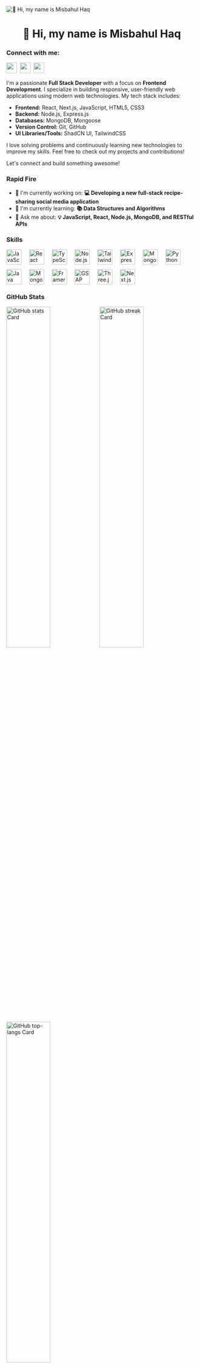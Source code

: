 
![👋 Hi, my name is Misbahul Haq]([https://www.21kschool.com/za/wp-content/uploads/sites/23/2024/03/What-Is-Block-Coding-For-Kids_Guide-To-Get-Started-With-Learning-Block-Coding.jpg](https://asset.cloudinary.com/dm8ukiknc/1f31ca7c6735f48fc2ef1c17fe5cb371))

<div id="toc">
  <ul align="center" style="list-style: none">
    <summary>
      <h1>
        👋 Hi, my name is Misbahul Haq
      </h1>
    </summary>
  </ul>
</div>

**<h3 align="left">Connect with me:</h3>** 
<p align="left"><a href="https://www.linkedin.com/in/misbahul-haq-67090b229/" target="_blank"><img src="https://img.shields.io/badge/LinkedIn-0077B5?style=for-the-badge&logo=linkedin&logoColor=white" height="28" style="margin-right: 4px"></a> <a href="faysal000012@gmail.com" target="_blank"><img src="https://img.shields.io/badge/Gmail-D14836?style=for-the-badge&logo=gmail&logoColor=white" height="28" style="margin-right: 4px"></a> <a href="https://x.com/FaysalA58248829" target="_blank"><img src="https://img.shields.io/badge/Twitter-000000?style=for-the-badge&logo=X&logoColor=white" height="28" style="margin-right: 4px"></a></p>


I'm a passionate **Full Stack Developer** with a focus on **Frontend Development**. I specialize in building responsive, user-friendly web applications using modern web technologies. My tech stack includes:

- **Frontend:** React, Next.js, JavaScript, HTML5, CSS3
- **Backend:** Node.js, Express.js
- **Databases:** MongoDB, Mongoose
- **Version Control:** Git, GitHub
- **UI Libraries/Tools:** ShadCN UI, TailwindCSS

I love solving problems and continuously learning new technologies to improve my skills. Feel free to check out my projects and contributions!

Let's connect and build something awesome!


**<h3 align="left">Rapid Fire</h3>**

- 💼 I'm currently working on: **💻 Developing a new full-stack recipe-sharing social media application**
- 🌱 I'm currently learning: **📚 Data Structures and Algorithms**
- 💬 Ask me about: **💡 JavaScript, React, Node.js, MongoDB, and RESTful APIs**

 **<h3 align="left">Skills</h3>**

<div style="display: flex; flex-wrap: wrap; gap: 12px; justify-content: left;"><img src="https://img.shields.io/badge/JavaScript-F7DF1C?logo=javascript&logoColor=white" height="40" alt="JavaScript" style="margin-right: 8px"> <img src="https://img.shields.io/badge/React-20232A?logo=react&logoColor=61DAFB" height="40" alt="React" style="margin-right: 8px"> <img src="https://img.shields.io/badge/TypeScript-3178C6?logo=typescript&logoColor=white" height="40" alt="TypeScript" style="margin-right: 8px"> <img src="https://img.shields.io/badge/Node.js-8CC84B?logo=node.js&logoColor=white" height="40" alt="Node.js" style="margin-right: 8px"> <img src="https://img.shields.io/badge/Tailwind_CSS-38B2AC?logo=tailwind-css&logoColor=white" height="40" alt="Tailwind CSS" style="margin-right: 8px"> <img src="https://img.shields.io/badge/Express-000000?logo=express&logoColor=white" height="40" alt="Express" style="margin-right: 8px"> <img src="https://img.shields.io/badge/MongoDB-4EA94B?logo=mongodb&logoColor=white" height="40" alt="MongoDB" style="margin-right: 8px"> <img src="https://img.shields.io/badge/Python-306998?logo=python&logoColor=white" height="40" alt="Python" style="margin-right: 8px"> <img src="https://img.shields.io/badge/Java-007396?logo=java&logoColor=white" height="40" alt="Java" style="margin-right: 8px"> <img src="https://img.shields.io/badge/Mongoose-880000?logo=mongoose&logoColor=white" height="40" alt="Mongoose" style="margin-right: 8px"> <img src="https://img.shields.io/badge/Framer_Motion-0085FF?logo=framer&logoColor=white" height="40" alt="Framer Motion" style="margin-right: 8px"> <img src="https://img.shields.io/badge/GSAP-00D084?logo=gsap&logoColor=white" height="40" alt="GSAP" style="margin-right: 8px"> <img src="https://img.shields.io/badge/Three.js-000000?logo=three.js&logoColor=white" height="40" alt="Three.js" style="margin-right: 8px"> <img src="https://skillicons.dev/icons?i=nextjs" height="40" alt="Next.js" style="margin-right: 8px"></div>

 **<h3 align="left">GitHub Stats</h3>**

<p align="left">
  <img width="48%" src="https://github-readme-stats.vercel.app/api?username=faysalahmed000012&theme=react&hide_title=false&hide_rank=false&show_icons=false&include_all_commits=false&count_private=true&line_height=23" alt="GitHub stats Card" />
  <img width="48%" src="https://streak-stats.demolab.com/?user=faysalahmed000012&theme=react&hide_border=false&date_format=M+j%5B%2C+Y%5D&mode=daily&hide_total_contributions=false&hide_current_streak=false&hide_longest_streak=false&card_height=200" alt="GitHub streak Card" />
</p>

<p align="left">
  <img width="48%" src="https://github-readme-stats.vercel.app/api/top-langs?username=faysalahmed000012&theme=react&hide_title=false&layout=compact&langs_count=6&hide_progress=false&card_width=400" alt="GitHub top-langs Card" />
</p>

